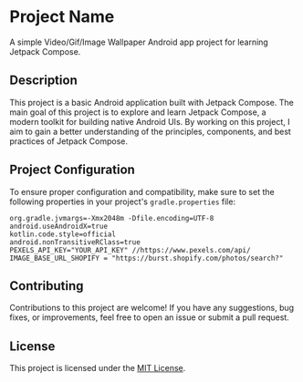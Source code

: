 # Project Name

A simple Video/Gif/Image Wallpaper Android app project for learning Jetpack Compose.

## Description

This project is a basic Android application built with Jetpack Compose. The main goal of this project is to explore and learn Jetpack Compose, a modern toolkit for building native Android UIs. By working on this project, I aim to gain a better understanding of the principles, components, and best practices of Jetpack Compose.


## Project Configuration

To ensure proper configuration and compatibility, make sure to set the following properties in your project's `gradle.properties` file:

```properties
org.gradle.jvmargs=-Xmx2048m -Dfile.encoding=UTF-8
android.useAndroidX=true
kotlin.code.style=official
android.nonTransitiveRClass=true
PEXELS_API_KEY="YOUR_API_KEY" //https://www.pexels.com/api/ 
IMAGE_BASE_URL_SHOPIFY = "https://burst.shopify.com/photos/search?"
```


## Contributing

Contributions to this project are welcome! If you have any suggestions, bug fixes, or improvements, feel free to open an issue or submit a pull request.

## License

This project is licensed under the [MIT License](LICENSE).

